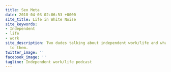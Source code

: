 ```yaml
---
title: Seo Meta
date: 2018-04-03 02:06:53 +0000
site_title: Life in White Noise
site_keywords:
- Independent
- life
- work
site_description: Two dudes talking about independent work/life and what it means
  to them.
twitter_image: ''
facebook_image: ''
tagline: Independent work/life podcast
---
```


